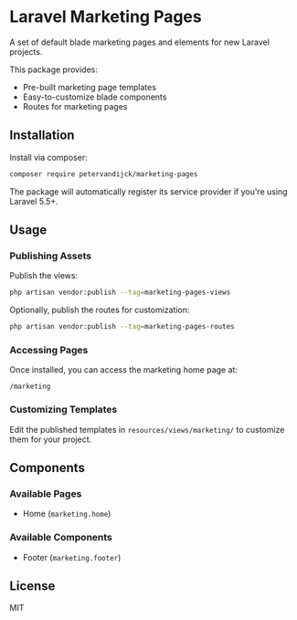 # Laravel Marketing Pages

A set of default blade marketing pages and elements for new Laravel projects.

This package provides:
- Pre-built marketing page templates
- Easy-to-customize blade components
- Routes for marketing pages

## Installation

Install via composer:

```bash
composer require petervandijck/marketing-pages
```

The package will automatically register its service provider if you're using Laravel 5.5+.

## Usage

### Publishing Assets

Publish the views:

```bash
php artisan vendor:publish --tag=marketing-pages-views
```

Optionally, publish the routes for customization:

```bash
php artisan vendor:publish --tag=marketing-pages-routes
```

### Accessing Pages

Once installed, you can access the marketing home page at:

```
/marketing
```

### Customizing Templates

Edit the published templates in `resources/views/marketing/` to customize them for your project.

## Components

### Available Pages
- Home (`marketing.home`)

### Available Components
- Footer (`marketing.footer`)

## License

MIT